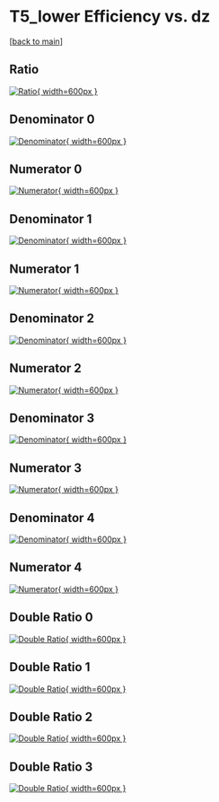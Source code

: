 # T5_lower Efficiency vs. dz

[[back to main](./)]



## Ratio

[![Ratio](../mtv/var/T5_lower_loweta_211_-1_eff_dz.png){ width=600px }](../mtv/var/T5_lower_loweta_211_-1_eff_dz.pdf)

## Denominator 0

[![Denominator](../mtv/den/T5_lower_loweta_211_-1_eff_dz_den0.png){ width=600px }](../mtv/den/T5_lower_loweta_211_-1_eff_dz_den0.pdf)

## Numerator 0

[![Numerator](../mtv/num/T5_lower_loweta_211_-1_eff_dz_num0.png){ width=600px }](../mtv/num/T5_lower_loweta_211_-1_eff_dz_num0.pdf)

## Denominator 1

[![Denominator](../mtv/den/T5_lower_loweta_211_-1_eff_dz_den1.png){ width=600px }](../mtv/den/T5_lower_loweta_211_-1_eff_dz_den1.pdf)

## Numerator 1

[![Numerator](../mtv/num/T5_lower_loweta_211_-1_eff_dz_num1.png){ width=600px }](../mtv/num/T5_lower_loweta_211_-1_eff_dz_num1.pdf)

## Denominator 2

[![Denominator](../mtv/den/T5_lower_loweta_211_-1_eff_dz_den2.png){ width=600px }](../mtv/den/T5_lower_loweta_211_-1_eff_dz_den2.pdf)

## Numerator 2

[![Numerator](../mtv/num/T5_lower_loweta_211_-1_eff_dz_num2.png){ width=600px }](../mtv/num/T5_lower_loweta_211_-1_eff_dz_num2.pdf)

## Denominator 3

[![Denominator](../mtv/den/T5_lower_loweta_211_-1_eff_dz_den3.png){ width=600px }](../mtv/den/T5_lower_loweta_211_-1_eff_dz_den3.pdf)

## Numerator 3

[![Numerator](../mtv/num/T5_lower_loweta_211_-1_eff_dz_num3.png){ width=600px }](../mtv/num/T5_lower_loweta_211_-1_eff_dz_num3.pdf)

## Denominator 4

[![Denominator](../mtv/den/T5_lower_loweta_211_-1_eff_dz_den4.png){ width=600px }](../mtv/den/T5_lower_loweta_211_-1_eff_dz_den4.pdf)

## Numerator 4

[![Numerator](../mtv/num/T5_lower_loweta_211_-1_eff_dz_num4.png){ width=600px }](../mtv/num/T5_lower_loweta_211_-1_eff_dz_num4.pdf)

## Double Ratio 0

[![Double Ratio](../mtv/ratio/T5_lower_loweta_211_-1_eff_dz_ratio0.png){ width=600px }](../mtv/ratio/T5_lower_loweta_211_-1_eff_dz_ratio0.pdf)

## Double Ratio 1

[![Double Ratio](../mtv/ratio/T5_lower_loweta_211_-1_eff_dz_ratio1.png){ width=600px }](../mtv/ratio/T5_lower_loweta_211_-1_eff_dz_ratio1.pdf)

## Double Ratio 2

[![Double Ratio](../mtv/ratio/T5_lower_loweta_211_-1_eff_dz_ratio2.png){ width=600px }](../mtv/ratio/T5_lower_loweta_211_-1_eff_dz_ratio2.pdf)

## Double Ratio 3

[![Double Ratio](../mtv/ratio/T5_lower_loweta_211_-1_eff_dz_ratio3.png){ width=600px }](../mtv/ratio/T5_lower_loweta_211_-1_eff_dz_ratio3.pdf)

